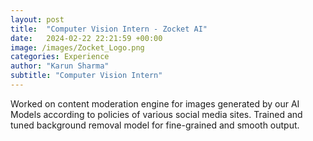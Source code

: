 ```yaml
---
layout: post
title:  "Computer Vision Intern - Zocket AI"
date:   2024-02-22 22:21:59 +00:00
image: /images/Zocket_Logo.png
categories: Experience
author: "Karun Sharma"
subtitle: "Computer Vision Intern"
---
```

Worked on content moderation engine for images
generated by our AI Models according to policies of various social media sites.
Trained and tuned background removal model for fine-grained and smooth output.

[//]: # (<center>)

[//]: # (<iframe src="http://www.youtube.com/embed/iywCOqZYVXg" frameborder="0" height="315" width="560"></iframe>)

[//]: # (</center>)